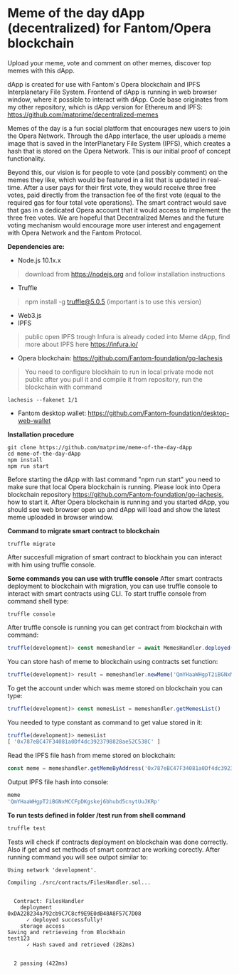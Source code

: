 # Meme of the day dApp (decentralized) for Fantom/Opera blockchain

Upload your meme, vote and comment on other memes, discover top memes with this dApp.


dApp is created for use with Fantom's Opera blockchain and IPFS Interplanetary File System. Frontend of dApp is running in web browser window, where it possible to interact with dApp. Code base originates from my other repository, which is dApp version for Ethereum and IPFS: https://github.com/matprime/decentralized-memes

Memes of the day is a fun social platform that encourages new users to join the Opera Network. Through the dApp interface, the user uploads a meme image that is saved in the InterPlanetary File System (IPFS), which creates a hash that is stored on the Opera Network. This is our initial proof of concept functionality. 

Beyond this, our vision is for people to vote (and possibly comment) on the memes they like, which would be featured in a list that is updated in real-time. After a user pays for their first vote, they would receive three free votes, paid directly from the transaction fee of the first vote (equal to the required gas for four total vote operations). The smart contract would save that gas in a dedicated Opera account that it would access to implement the three free votes. We are hopeful that Decentralized Memes and the future voting mechanism would encourage more user interest and engagement with Opera Network and the Fantom Protocol. 


**Dependencies are:**
- Node.js 10.1x.x
> download from https://nodejs.org and follow installation instructions
- Truffle
> npm install -g truffle@5.0.5 (important is to use this version)
- Web3.js
- IPFS 
> public open IPFS trough Infura is already coded into Meme dApp, find more about IPFS here
> https://infura.io/
- Opera blockchain: https://github.com/Fantom-foundation/go-lachesis
> You need to configure blockhain to run in local private mode not public
> after you pull it and compile it from repository, run the blockchain with command
```shell
lachesis --fakenet 1/1
```
- Fantom desktop wallet: https://github.com/Fantom-foundation/desktop-web-wallet


**Installation procedure**
```shell
git clone https://github.com/matprime/meme-of-the-day-dApp
cd meme-of-the-day-dApp
npm install
npm run start
```
Before starting the dApp with last command "npm run start" you need to make sure that local Opera blockchain is running. Please look into Opera blockchain repository https://github.com/Fantom-foundation/go-lachesis, how to start it. After Opera blockchain is running and you started dApp, you should see web browser open up and dApp will load and show the latest meme uploaded in browser window.

**Command to migrate smart contract to blockchain**
```shell
truffle migrate
```
After succesfull migration of smart contract to blockhain you can interact with him using truffle console.

**Some commands you can use with truffle console**
After smart contracts deployment to blockchain with migration, you can use truffle console to interact with smart contracts using CLI. To start truffle console from command shell type:
```shell
truffle console
```
After truffle console is running you can get contract from blockchain with command:
```javascript
truffle(development)> const memeshandler = await MemesHandler.deployed()
```
You can store hash of meme to blockchain using contracts set function:
```javascript
truffle(development)> result = memeshandler.newMeme('QmYHaaWHgpT2iBGNxMCCFpDKgskej6bhubd5cnytUuJKRp')
```
To get the account under which was meme stored on blockchain you can type:
```javascript
truffle(development)> const memesList = memeshandler.getMemesList()
```
You needed to type constant as command to get value stored in it:
```javascript
truffle(development)> memesList
[ '0x787eBC47F34081a0Df4dc3923798828ae52C538C' ]
```
Read the IPFS file hash from meme stored on blockchain:
```javascript
const meme = memeshandler.getMemeByAddress('0x787eBC47F34081a0Df4dc3923798828ae52C538C')
```
Output IPFS file hash into console:
```javascript
meme
'QmYHaaWHgpT2iBGNxMCCFpDKgskej6bhubd5cnytUuJKRp'
```


**To run tests defined in folder /test run from shell command**  
```javascript
truffle test
```
Tests will check if contracts deployment on blockchain was done correctly.  Also if get and set methods of smart contract are working corectly. After running command you will see outpot similar to:
```shell
Using network 'development'.

Compiling ./src/contracts/FilesHandler.sol...


  Contract: FilesHandler
    deployment
0xDA228234a792cb9C7C8cf9E9E0dB48A8F57C7D08
      ✓ deployed successfully!
    storage access
Saving and retrieveing from Blockhain
test123
      ✓ Hash saved and retrieved (282ms)


  2 passing (422ms)

```
